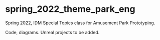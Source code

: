 # spring_2022_theme_park_eng

Spring 2022, IDM Special Topics class for Amusement Park Prototyping. 

Code, diagrams. 
Unreal projects to be added. 

